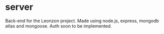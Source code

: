 # server

Back-end for the Leonzon project. Made using node.js, express, mongodb atlas and mongoose. Auth soon to be implemented.
